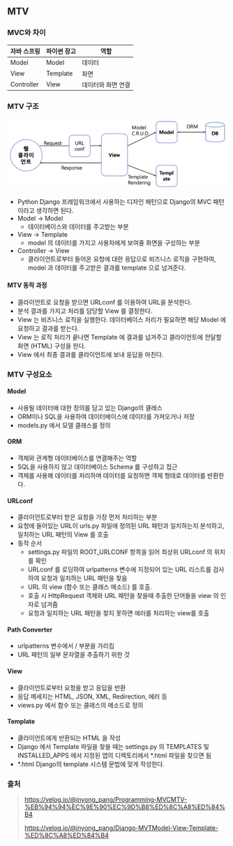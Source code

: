 ## MTV

### MVC와 차이

| 자바 스프링 | 파이썬 장고 | 역할               |
| ----------- | ----------- | ------------------ |
| Model       | Model       | 데이터             |
| View        | Template    | 화면               |
| Controller  | View        | 데이터와 화면 연결 |



### MTV 구조

![image-20210915140554331](md-images/image-20210915140554331.png)

- Python Django 프레임워크에서 사용하는 디자인 패턴으로 Django의 MVC 패턴이라고 생각하면 된다.
- Model -> Model
  - 데이터베이스와 데이터를 주고받는 부분
- View -> Template
  - model 의 데이터를 가지고 사용자에게 보여줄 화면을 구성하는 부분
- Controller -> View
  - 클라이언트로부터 들어온 요청에 대한 응답으로 비즈니스 로직을 구현하여, model 과 데이터를 주고받은 결과를 template 으로 넘겨준다.



#### MTV 동작 과정

- 클라이언트로 요청을 받으면 URLconf 를 이용하여 URL을 분석한다.
- 분석 결과를 가지고 처리를 담당할 View 를 결정한다.
- View 는 비즈니스 로직을 실행한다. 데이터베이스 처리가 필요하면 해당 Model 에 요청하고 결과를 받는다.
- View 는 로직 처리가 끝나면 Template 에 결과를 넘겨주고 클라이언트에 전달할 화면 (HTML) 구성을 한다.
- View 에서 최종 결과를 클라이언트에 보내 응답을 마친다.



### MTV 구성요소

#### Model

- 사용될 데이터에 대한 정의를 담고 있는 Django의 클래스
- ORM이나 SQL을 사용하여 데이터베이스에 데이터를 가져오거나 저장
- models.py 에서 모델 클래스를 정의

#### ORM

- 객체와 관계형 데이터베이스를 연결해주는 역할
- SQL을 사용하지 않고 데이터베이스 Schema 를 구성하고 접근
- 객체를 사용해 데이터를 처리하며 데이터를 요청하면 객체 형태로 데이터를 반환한다.

#### URLconf

- 클라이언트로부터 받은 요청을 가장 먼저 처리하는 부분
- 요청에 들어있는 URL이 urls.py 파일에 정의된 URL 패턴과 일치하는지 분석하고, 일치하는 URL 패턴의 View 를 호출
- 동작 순서
  - settings.py 파일의 ROOT_URLCONF 항목을 읽어 최상위 URLconf 의 위치를 확인
  - URLconf 를 로딩하여 urlpatterns 변수에 지정되어 있는 URL 리스트를 검사하여 요청과 일치하는 URL 패턴을 찾음
  - URL 의 view (함수 또는 클래스 메소드) 를 호출.
  - 호출 시 HttpRequest 객체와 URL 패턴을 찾을때 추출한 단어들을 view 의 인자로 넘겨줌
  - 요청과 일치하는 URL 패턴을 찾지 못하면 에러를 처리하는 view를 호출

#### Path Converter

- urlpatterns 변수에서 / 부분을 가리킴
- URL 패턴의 일부 문자열을 추출하기 위한 것

#### View

- 클라이언트로부터 요청을 받고 응답을 반환
- 응답 메세지는 HTML, JSON, XML, Redirection, 에러 등
- views.py 에서 함수 또는 클래스의 메소드로 정의

#### Template

- 클라이언트에게 반환되는 HTML 을 작성
- Django 에서 Template 파일을 찾을 때는 settings.py 의 TEMPLATES 및 INSTALLED_APPS 에서 지정된 앱의 디렉토리에서 *.html 파일을 찾으면 됨
- *.html Django의 template 시스템 문법에 맞게 작성한다.





### 출처

>https://velog.io/@inyong_pang/Programming-MVCMTV-%EB%94%94%EC%9E%90%EC%9D%B8%ED%8C%A8%ED%84%B4
>
>https://velog.io/@inyong_pang/Django-MVTModel-View-Template-%ED%8C%A8%ED%84%B4
